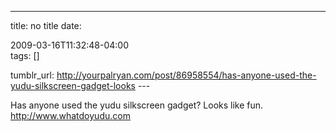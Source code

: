 ---
title: no title
date:

 2009-03-16T11:32:48-04:00  
tags:  []

tumblr_url:
http://yourpalryan.com/post/86958554/has-anyone-used-the-yudu-silkscreen-gadget-looks
\-\--

Has anyone used the yudu silkscreen gadget? Looks like fun.
<http://www.whatdoyudu.com>
